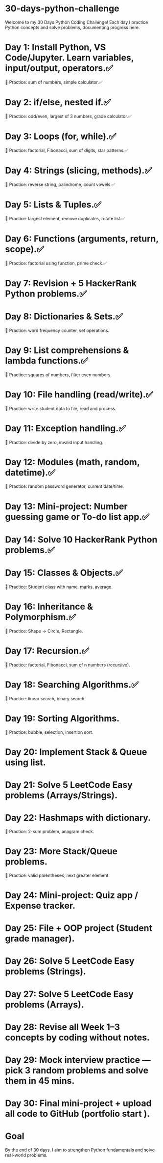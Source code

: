 # 30-days-python-challenge
  Welcome to my 30 Days Python Coding Challenge! Each day I practice Python concepts and solve problems, documenting progress here.
# Day 1: Install Python, VS Code/Jupyter. Learn variables, input/output, operators.✅
🔹 Practice: sum of numbers, simple calculator.✅

# Day 2: if/else, nested if.✅
🔹 Practice: odd/even, largest of 3 numbers, grade calculator.✅

# Day 3: Loops (for, while).✅
🔹 Practice: factorial, Fibonacci, sum of digits, star patterns.✅

# Day 4: Strings (slicing, methods).✅
🔹 Practice: reverse string, palindrome, count vowels.✅

# Day 5: Lists & Tuples.✅
🔹 Practice: largest element, remove duplicates, rotate list.✅

# Day 6: Functions (arguments, return, scope).✅
🔹 Practice: factorial using function, prime check.✅

# Day 7: Revision + 5 HackerRank Python problems.✅

# Day 8: Dictionaries & Sets.✅
🔹 Practice: word frequency counter, set operations.

# Day 9: List comprehensions & lambda functions.✅
🔹 Practice: squares of numbers, filter even numbers.

# Day 10: File handling (read/write).✅
🔹 Practice: write student data to file, read and process.

# Day 11: Exception handling.✅
🔹 Practice: divide by zero, invalid input handling.

# Day 12: Modules (math, random, datetime).✅
🔹 Practice: random password generator, current date/time.

# Day 13: Mini-project: Number guessing game or To-do list app.✅

# Day 14: Solve 10 HackerRank Python problems.✅

# Day 15: Classes & Objects.✅
🔹 Practice: Student class with name, marks, average.

# Day 16: Inheritance & Polymorphism.✅
🔹 Practice: Shape → Circle, Rectangle.

# Day 17: Recursion.✅
🔹 Practice: factorial, Fibonacci, sum of n numbers (recursive).

# Day 18: Searching Algorithms.✅
🔹 Practice: linear search, binary search.

# Day 19: Sorting Algorithms.
🔹 Practice: bubble, selection, insertion sort.

# Day 20: Implement Stack & Queue using list.

# Day 21: Solve 5 LeetCode Easy problems (Arrays/Strings).

# Day 22: Hashmaps with dictionary.
🔹 Practice: 2-sum problem, anagram check.

# Day 23: More Stack/Queue problems.
🔹 Practice: valid parentheses, next greater element.

# Day 24: Mini-project: Quiz app / Expense tracker.

# Day 25: File + OOP project (Student grade manager).

# Day 26: Solve 5 LeetCode Easy problems (Strings).

# Day 27: Solve 5 LeetCode Easy problems (Arrays).

# Day 28: Revise all Week 1–3 concepts by coding without notes.

# Day 29: Mock interview practice — pick 3 random problems and solve them in 45 mins.

# Day 30: Final mini-project + upload all code to GitHub (portfolio start ).

# Goal
By the end of 30 days, I aim to strengthen Python fundamentals and solve real-world problems.
      
